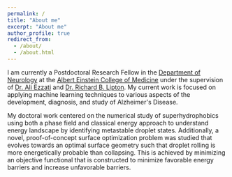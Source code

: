 ```yaml
---
permalink: /
title: "About me"
excerpt: "About me"
author_profile: true
redirect_from: 
  - /about/
  - /about.html
---
```


I am currently a Postdoctoral Research Fellow in the [Department of Neurology](https://www.einstein.yu.edu/departments/neurology/) at the [Albert Einstein College of Medicine](https://www.einstein.yu.edu/) under the supervision of [Dr. Ali Ezzati](https://www.einstein.yu.edu/faculty/13307/ali-ezzati/) and [Dr. Richard B. Lipton](https://www.einstein.yu.edu/faculty/7405/richard-lipton/). My current work is focused on applying machine learning techniques to various aspects of the development, diagnosis, and study of Alzheimer's Disease.

My doctoral work centered on the numerical study of superhydrophobics using both a phase field and classical energy approach to understand energy landscape by identifying metastable droplet states. Additionally, a novel, proof-of-concept surface optimization problem was studied that evolves towards an optimal surface geometry such that droplet rolling is more energetically probable than collapsing. This is achieved by minimizing an objective functional that is constructed to minimize favorable energy barriers and increase unfavorable barriers. 

